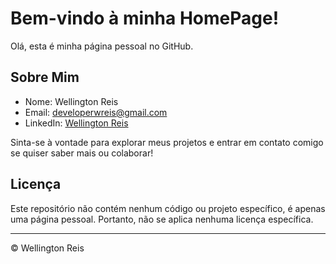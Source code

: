 # Bem-vindo à minha HomePage!

Olá, esta é minha página pessoal no GitHub.

## Sobre Mim

- Nome: Wellington Reis
- Email: developerwreis@gmail.com
- LinkedIn: [Wellington Reis](https://www.linkedin.com/in/wellington-reis-38a382b9/)

Sinta-se à vontade para explorar meus projetos e entrar em contato comigo se quiser saber mais ou colaborar!

## Licença

Este repositório não contém nenhum código ou projeto específico, é apenas uma página pessoal. Portanto, não se aplica nenhuma licença específica.

---

© Wellington Reis
